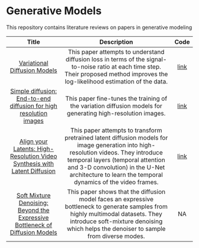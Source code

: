 # Generative Models
This repository contains literature reviews on papers in generative modeling


Title    |Description    |Code    
:------:|:-------:|:-------:
[Variational Diffusion Models](https://arxiv.org/abs/2107.00630)| This paper attempts to understand diffusion loss in terms of the signal-to-noise ratio at each time step. Their proposed method improves the log-likelihood estimation of the data.|[link](https://github.com/addtt/variational-diffusion-models) |
[Simple diffusion: End-to-end diffusion for high resolution images](https://arxiv.org/abs/2301.11093)| This paper fine-tunes the training of the variation diffusion models for generating high-resolution images.|[link](https://github.com/faverogian/simpleDiffusion) |
[Align your Latents: High-Resolution Video Synthesis with Latent Diffusion](https://arxiv.org/abs/2304.08818)|This paper attempts to transform pretrained latent diffusion models for image generation into high-resolution videos. They introduce temporal layers (temporal attention and 3-D convolution) in the U-Net architecture to learn the temporal dynamics of the video frames. |[link](https://github.com/srpkdyy/VideoLDM) |
[Soft Mixture Denoising: Beyond the Expressive Bottleneck of Diffusion Models](https://arxiv.org/pdf/2309.14068)|This paper shows that the diffusion model faces an expressive bottleneck to generate samples from highly multimodal datasets. They introduce soft-mixture denoising which helps the denoiser to sample from diverse modes. |NA|
